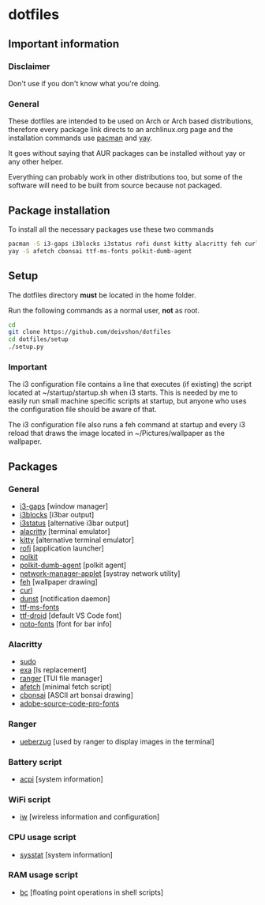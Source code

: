 # dotfiles
## Important information
### Disclaimer
Don't use if you don't know what you're doing.

### General
These dotfiles are intended to be used on Arch or Arch based distributions, therefore every package link directs to an archlinux.org page and the installation commands use [pacman](https://archlinux.org/packages/core/x86_64/pacman/) and [yay](https://aur.archlinux.org/packages/yay/).

It goes without saying that AUR packages can be installed without yay or any other helper.

Everything can probably work in other distributions too, but some of the software will need to be built from source because not packaged.
## **Package installation**
To install all the necessary packages use these two commands
```bash
pacman -S i3-gaps i3blocks i3status rofi dunst kitty alacritty feh curl sudo exa adobe-source-code-pro-fonts acpi iw sysstat ranger ueberzug ttf-droid bc polkit network-manager-applet noto-fonts
yay -S afetch cbonsai ttf-ms-fonts polkit-dumb-agent
```
## **Setup**
The dotfiles directory **must** be located in the home folder.

Run the following commands as a normal user, **not** as root.
```bash
cd
git clone https://github.com/deivshon/dotfiles
cd dotfiles/setup
./setup.py
```
### Important
The i3 configuration file contains a line that executes (if existing) the script located at ~/startup/startup.sh when i3 starts. This is needed by me to easily run small machine specific scripts at startup, but anyone who uses the configuration file should be aware of that.

The i3 configuration file also runs a feh command at startup and every i3 reload that draws the image located in ~/Pictures/wallpaper as the wallpaper.

## **Packages**
### **General**
+ [i3-gaps](https://archlinux.org/packages/community/x86_64/i3-gaps/) [window manager]
+ [i3blocks](https://archlinux.org/packages/community/x86_64/i3blocks/) [i3bar output]
+ [i3status](https://archlinux.org/packages/community/x86_64/i3status/) [alternative i3bar output]
+ [alacritty](https://archlinux.org/packages/community/x86_64/alacritty/) [terminal emulator]
+ [kitty](https://archlinux.org/packages/community/x86_64/kitty/) [alternative terminal emulator]
+ [rofi](https://archlinux.org/packages/community/x86_64/rofi/) [application launcher]
+ [polkit](https://archlinux.org/packages/extra/x86_64/polkit/)
+ [polkit-dumb-agent](https://aur.archlinux.org/packages/polkit-dumb-agent-git/) [polkit agent]
+ [network-manager-applet](https://archlinux.org/packages/extra/x86_64/network-manager-applet/) [systray network utility]
+ [feh](https://archlinux.org/packages/extra/x86_64/feh/) [wallpaper drawing]
+ [curl](https://archlinux.org/packages/core/x86_64/curl/)
+ [dunst](https://archlinux.org/packages/community/x86_64/dunst/) [notification daemon]
+ [ttf-ms-fonts](https://aur.archlinux.org/packages/ttf-ms-fonts/)
+ [ttf-droid](https://archlinux.org/packages/community/any/ttf-droid/) [default VS Code font]
+ [noto-fonts](https://archlinux.org/packages/extra/any/noto-fonts/) [font for bar info]
### **Alacritty**
+ [sudo](https://archlinux.org/packages/core/x86_64/sudo/)
+ [exa](https://archlinux.org/packages/community/x86_64/exa/) [ls replacement]
+ [ranger](https://archlinux.org/packages/community/any/ranger/) [TUI file manager]
+ [afetch](https://aur.archlinux.org/packages/afetch/) [minimal fetch script]
+ [cbonsai](https://aur.archlinux.org/packages/cbonsai/) [ASCII art bonsai drawing]
+ [adobe-source-code-pro-fonts](https://archlinux.org/packages/extra/any/adobe-source-code-pro-fonts/)
### **Ranger**
+ [ueberzug](https://archlinux.org/packages/community/x86_64/ueberzug/) [used by ranger to display images in the terminal]
### **Battery script**
+ [acpi](https://archlinux.org/packages/community/x86_64/acpi/) [system information]
### **WiFi script**
+ [iw](https://archlinux.org/packages/core/x86_64/iw/) [wireless information and configuration]
### **CPU usage script**
+ [sysstat](https://archlinux.org/packages/community/x86_64/sysstat/) [system information]
### **RAM usage script**
+ [bc](https://archlinux.org/packages/extra/x86_64/bc/) [floating point operations in shell scripts]
